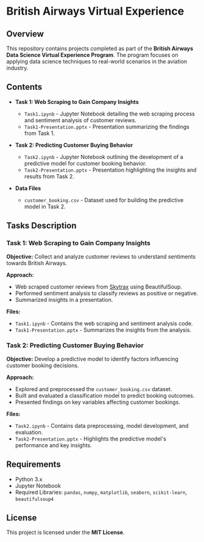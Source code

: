 # British Airways Virtual Experience

## Overview

This repository contains projects completed as part of the **British Airways Data Science Virtual Experience Program**. The program focuses on applying data science techniques to real-world scenarios in the aviation industry.

## Contents

- **Task 1: Web Scraping to Gain Company Insights**
  - `Task1.ipynb` - Jupyter Notebook detailing the web scraping process and sentiment analysis of customer reviews.
  - `Task1-Presentation.pptx` - Presentation summarizing the findings from Task 1.

- **Task 2: Predicting Customer Buying Behavior**
  - `Task2.ipynb` - Jupyter Notebook outlining the development of a predictive model for customer booking behavior.
  - `Task2-Presentation.pptx` - Presentation highlighting the insights and results from Task 2.

- **Data Files**
  - `customer_booking.csv` - Dataset used for building the predictive model in Task 2.

## Tasks Description

### Task 1: Web Scraping to Gain Company Insights

**Objective:** Collect and analyze customer reviews to understand sentiments towards British Airways.

**Approach:**
- Web scraped customer reviews from [Skytrax](https://www.airlinequality.com/airline-reviews/british-airways) using BeautifulSoup.
- Performed sentiment analysis to classify reviews as positive or negative.
- Summarized insights in a presentation.

**Files:**
- `Task1.ipynb` - Contains the web scraping and sentiment analysis code.
- `Task1-Presentation.pptx` - Summarizes the insights from the analysis.

### Task 2: Predicting Customer Buying Behavior

**Objective:** Develop a predictive model to identify factors influencing customer booking decisions.

**Approach:**
- Explored and preprocessed the `customer_booking.csv` dataset.
- Built and evaluated a classification model to predict booking outcomes.
- Presented findings on key variables affecting customer bookings.

**Files:**
- `Task2.ipynb` - Contains data preprocessing, model development, and evaluation.
- `Task2-Presentation.pptx` - Highlights the predictive model's performance and key insights.

## Requirements

- Python 3.x
- Jupyter Notebook
- Required Libraries: `pandas`, `numpy`, `matplotlib`, `seaborn`, `scikit-learn`, `beautifulsoup4`

## License

This project is licensed under the **MIT License**.
